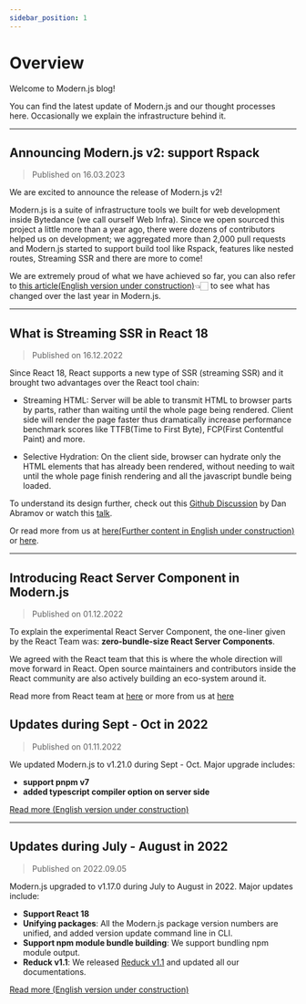 ```yaml
---
sidebar_position: 1
---
```


# Overview

Welcome to Modern.js blog!

You can find the latest update of Modern.js and our thought processes here. Occasionally we explain the infrastructure behind it.

---

## Announcing Modern.js v2: support Rspack

> Published on 16.03.2023

We are excited to announce the release of Modern.js v2!

Modern.js is a suite of infrastructure tools we built for web development inside Bytedance (we call ourself Web Infra). Since we open sourced this project a little more than a year ago, there were dozens of contributors helped us on development; we aggregated more than 2,000 pull requests and Modern.js started to support build tool like Rspack, features like nested routes, Streaming SSR and there are more to come!

We are extremely proud of what we have achieved so far, you can also refer to [this article(English version under construction)](/community/blog/v2-release-note)👈🏻 to see what has changed over the last year in Modern.js.

---

## What is Streaming SSR in React 18

> Published on 16.12.2022

Since React 18, React supports a new type of SSR (streaming SSR) and it brought two advantages over the React tool chain:

- Streaming HTML: Server will be able to transmit HTML to browser parts by parts, rather than waiting until the whole page being rendered. Client side will render the page faster thus dramatically increase performance benchmark scores like TTFB(Time to First Byte), FCP(First Contentful Paint) and more.

- Selective Hydration: On the client side, browser can hydrate only the HTML elements that has already been rendered, without needing to wait until the whole page finish rendering and all the javascript bundle being loaded.

To understand its design further, check out this [Github Discussion](https://github.com/reactwg/react-18/discussions/37) by Dan Abramov or watch this [talk](https://www.youtube.com/watch?v=pj5N-Khihgc).

Or read more from us at [here(Further content in English under construction)](<[communityreact-streaming-ssr](https://mp.weixin.qq.com/s/w4FS5sBcHqRl-Saqi19Y6g)>) or [here](/community/blog/react-streaming-ssr).

---

## Introducing React Server Component in Modern.js

> Published on 01.12.2022

To explain the experimental React Server Component, the one-liner given by the React Team was: **zero-bundle-size React Server Components**.

We agreed with the React team that this is where the whole direction will move forward in React. Open source maintainers and contributors inside the React community are also actively building an eco-system around it.

Read more from React team at [here](https://react.dev/blog/2023/03/22/react-labs-what-we-have-been-working-on-march-2023#react-server-components) or more from us at [here](https://mp.weixin.qq.com/s/B-XLvW00vl5RE1Ur3EW4ow)

## Updates during Sept - Oct in 2022

> Published on 01.11.2022

We updated Modern.js to v1.21.0 during Sept - Oct. Major upgrade includes:

- **support pnpm v7**
- **added typescript compiler option on server side**

[Read more (English version under construction)](/community/blog/2022-0910-updates)

---

## Updates during July - August in 2022

> Published on 2022.09.05

Modern.js upgraded to v1.17.0 during July to August in 2022. Major updates include:

- **Support React 18**
- **Unifying packages**: All the Modern.js package version numbers are unified, and added version update command line in CLI.
- **Support npm module bundle building**: We support bundling npm module output.
- **Reduck v1.1**: We released [Reduck v1.1](https://github.com/web-infra-dev/reduck) and updated all our documentations.

[Read more (English version under construction)](/community/blog/2022-0708-updates)
